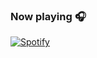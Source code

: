 ### Now playing 🎧
[![Spotify](https://novatorem-green-nu.vercel.app/api/spotify)](https://open.spotify.com/user/d4p7ml0pn2xs21ltxm75bvohk)
